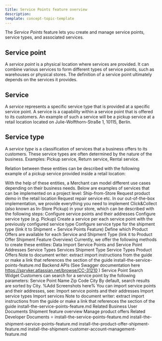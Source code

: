 ```yaml
---
title: Service Points feature overview
description:
template: concept-topic-template
---
```


The *Service Points* feature lets you create and manage service points, service types, and associated services.

## Service point

A *service point* is a physical location where services are provided. It can combine various services to form different types of service points, such as warehouses or physical stores. The definition of a service point ultimately depends on the services it provides.

## Service

A *service* represents a specific service type that is provided at a specific service point. A service is a capability within a service point that is offered to its customers. An example of such a service will be a pickup service at a retail location located on Julie-Wolfthorn-Straße 1, 10115, Berlin.

## Service type

A *service type* is a classification of services that a business offers to its customers. These service types are often determined by the nature of the business. Examples: Pickup service, Return service, Rental service.

Relation between these entities can be described with the following example of a pickup service provided inside a retail location:



With the help of these entities, a Merchant can model different use cases depending on their business needs. Below are examples of services that can be implemented on a project level:
Ship-from-Store
Request product demo in the retail location
Request repair service
etc.
In our out-of-the-box implementation, we provide everything you need to implement Click&Collect (also known as In-Store Pickup) in your store, which can be described with the following steps:
Configure service points and their addresses
Configure service type (e.g. Pickup)
Create a service per each service point with the previously configured service type
Configure service type for the shipment type (link it to Shipment + Service Points Feature)
Define which Product Offers are available for each Service and Shipment Type (link it to Product Offer Shipment Feature Overview)
Currently, we offer the following methods to create these entities:
Data Import
Service Points and Service Point Addresses
Service Types
Services
Shipment Type Service Types
Product Offers
Note to document writer: extract import instructions from the guide or make a link that references the section of the guide install-the-service-points-feature.md
Backend APIs (See Swagger documentation here https://spryker.atlassian.net/browse/CC-31210 )
Service Point Search Widget
Customers can search for a service point by the following parameters:
Service Point Name
Zip Code
City
By default, search results are sorted by City.
%Add Screenshots here%
You can import service points and their addresses, see:
Import service points and their addresses
Import service types
Import services
Note to document writer: extract import instructions from the guide or make a link that references the section of the guide install-the-service-points-feature.md
Related Business User Documents
Shipment feature overview
Manage product offers
Related Developer Documents
⭐ install-the-service-points-feature.md
install-the-shipment-service-points-feature.md
install-the-product-offer-shipment-feature.md
install-the-shipment-customer-account-management-feature.md
